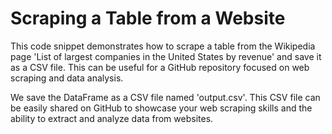 # Scraping a Table from a Website
This code snippet demonstrates how to scrape a table from the Wikipedia page 'List of largest companies in the United States by revenue' and save it as a CSV file. This can be useful for a GitHub repository focused on web scraping and data analysis.

We save the DataFrame as a CSV file named 'output.csv'. This CSV file can be easily shared on GitHub to showcase your web scraping skills and the ability to extract and analyze data from websites.
